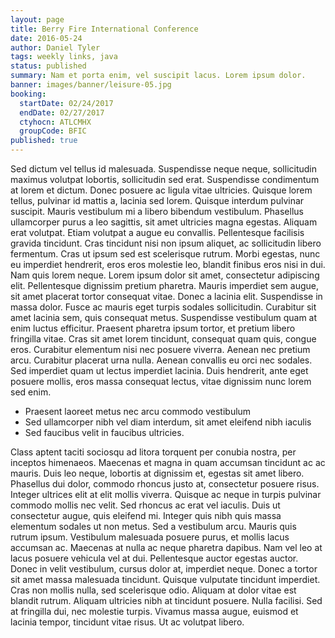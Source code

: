 ```yaml
---
layout: page
title: Berry Fire International Conference
date: 2016-05-24
author: Daniel Tyler
tags: weekly links, java
status: published
summary: Nam et porta enim, vel suscipit lacus. Lorem ipsum dolor.
banner: images/banner/leisure-05.jpg
booking:
  startDate: 02/24/2017
  endDate: 02/27/2017
  ctyhocn: ATLCMHX
  groupCode: BFIC
published: true
---
```

Sed dictum vel tellus id malesuada. Suspendisse neque neque, sollicitudin maximus volutpat lobortis, sollicitudin sed erat. Suspendisse condimentum at lorem et dictum. Donec posuere ac ligula vitae ultricies. Quisque lorem tellus, pulvinar id mattis a, lacinia sed lorem. Quisque interdum pulvinar suscipit. Mauris vestibulum mi a libero bibendum vestibulum. Phasellus ullamcorper purus a leo sagittis, sit amet ultricies magna egestas. Aliquam erat volutpat. Etiam volutpat a augue eu convallis. Pellentesque facilisis gravida tincidunt. Cras tincidunt nisi non ipsum aliquet, ac sollicitudin libero fermentum. Cras ut ipsum sed est scelerisque rutrum. Morbi egestas, nunc eu imperdiet hendrerit, eros eros molestie leo, blandit finibus eros nisi in dui. Nam quis lorem neque. Lorem ipsum dolor sit amet, consectetur adipiscing elit.
Pellentesque dignissim pretium pharetra. Mauris imperdiet sem augue, sit amet placerat tortor consequat vitae. Donec a lacinia elit. Suspendisse in massa dolor. Fusce ac mauris eget turpis sodales sollicitudin. Curabitur sit amet lacinia sem, quis consequat metus. Suspendisse vestibulum quam at enim luctus efficitur. Praesent pharetra ipsum tortor, et pretium libero fringilla vitae. Cras sit amet lorem tincidunt, consequat quam quis, congue eros. Curabitur elementum nisi nec posuere viverra. Aenean nec pretium arcu. Curabitur placerat urna nulla. Aenean convallis eu orci nec sodales. Sed imperdiet quam ut lectus imperdiet lacinia. Duis hendrerit, ante eget posuere mollis, eros massa consequat lectus, vitae dignissim nunc lorem sed enim.

* Praesent laoreet metus nec arcu commodo vestibulum
* Sed ullamcorper nibh vel diam interdum, sit amet eleifend nibh iaculis
* Sed faucibus velit in faucibus ultricies.

Class aptent taciti sociosqu ad litora torquent per conubia nostra, per inceptos himenaeos. Maecenas et magna in quam accumsan tincidunt ac ac mauris. Duis leo neque, lobortis at dignissim et, egestas sit amet libero. Phasellus dui dolor, commodo rhoncus justo at, consectetur posuere risus. Integer ultrices elit at elit mollis viverra. Quisque ac neque in turpis pulvinar commodo mollis nec velit. Sed rhoncus ac erat vel iaculis. Duis ut consectetur augue, quis eleifend mi. Integer quis nibh quis massa elementum sodales ut non metus. Sed a vestibulum arcu. Mauris quis rutrum ipsum.
Vestibulum malesuada posuere purus, et mollis lacus accumsan ac. Maecenas at nulla ac neque pharetra dapibus. Nam vel leo at lacus posuere vehicula vel at dui. Pellentesque auctor egestas auctor. Donec in velit vestibulum, cursus dolor at, imperdiet neque. Donec a tortor sit amet massa malesuada tincidunt. Quisque vulputate tincidunt imperdiet. Cras non mollis nulla, sed scelerisque odio. Aliquam at dolor vitae est blandit rutrum. Aliquam ultricies nibh at tincidunt posuere. Nulla facilisi. Sed at fringilla dui, nec molestie turpis. Vivamus massa augue, euismod et lacinia tempor, tincidunt vitae risus. Ut ac volutpat libero.
